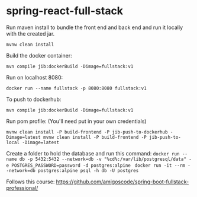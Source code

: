 # spring-react-full-stack

Run maven install to bundle the front end and back end and run it locally with the created jar.

`mvnw clean install
`

Build the docker container:

`
mvn compile jib:dockerBuild -Dimage=fullstack:v1
`

Run on localhost 8080:

`docker run --name fullstack -p 8080:8080 fullstack:v1
`

To push to dockerhub:

`mvn compile jib:dockerBuild -Dimage=fullstack:v1`

Run pom profile: (You'll need put in your own credentials)

`mvnw clean install -P build-frontend -P jib-push-to-dockerhub -Dimage=latest
mvnw clean install -P build-frontend -P jib-push-to-local -Dimage=latest`

Create a folder to hold the database and run this command:
`docker run --name db -p 5432:5432 --network=db -v "%cd%:/var/lib/postgresql/data" -e POSTGRES_PASSWORD=password -d postgres:alpine
`
`docker run -it --rm --network=db postgres:alpine psql -h db -U postgres`

Follows this course:
https://github.com/amigoscode/spring-boot-fullstack-professional/
